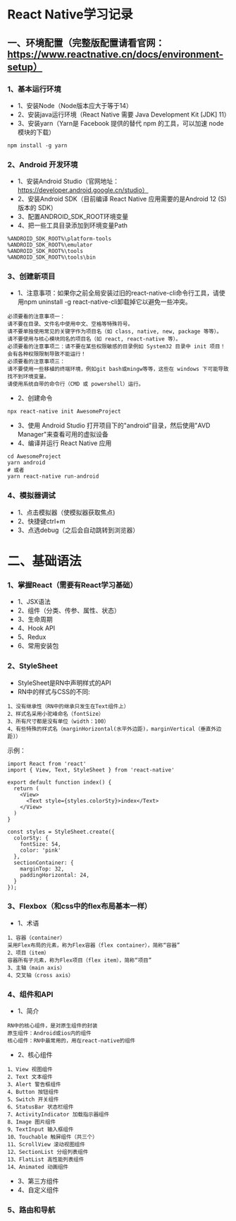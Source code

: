 # React Native学习记录

## 一、环境配置（完整版配置请看官网：https://www.reactnative.cn/docs/environment-setup）
### 1、基本运行环境
+ 1、安装Node（Node版本应大于等于14）
+ 2、安装java运行环境（React Native 需要 Java Development Kit [JDK] 11）
+ 3、安装yarn（Yarn是 Facebook 提供的替代 npm 的工具，可以加速 node 模块的下载）
```
npm install -g yarn
```
### 2、Android 开发环境
+ 1、安装Android Studio（官网地址：https://developer.android.google.cn/studio）
+ 2、安装Android SDK（目前编译 React Native 应用需要的是Android 12 (S)版本的 SDK）
+ 3、配置ANDROID_SDK_ROOT环境变量
+ 4、把一些工具目录添加到环境变量Path
```
%ANDROID_SDK_ROOT%\platform-tools
%ANDROID_SDK_ROOT%\emulator
%ANDROID_SDK_ROOT%\tools
%ANDROID_SDK_ROOT%\tools\bin
```

### 3、创建新项目
+ 1、注意事项：如果你之前全局安装过旧的react-native-cli命令行工具，请使用npm uninstall -g react-native-cli卸载掉它以避免一些冲突。
```
必须要看的注意事项一：
请不要在目录、文件名中使用中文、空格等特殊符号。
请不要单独使用常见的关键字作为项目名（如 class, native, new, package 等等）。
请不要使用与核心模块同名的项目名（如 react, react-native 等）。
必须要看的注意事项二：请不要在某些权限敏感的目录例如 System32 目录中 init 项目！会有各种权限限制导致不能运行！
必须要看的注意事项三：
请不要使用一些移植的终端环境，例如git bash或mingw等等，这些在 windows 下可能导致找不到环境变量。
请使用系统自带的命令行（CMD 或 powershell）运行。
```
+ 2、创建命令
```
npx react-native init AwesomeProject
```
+ 3、使用 Android Studio 打开项目下的"android"目录，然后使用"AVD Manager"来查看可用的虚拟设备
+ 4、编译并运行 React Native 应用
```
cd AwesomeProject
yarn android
# 或者
yarn react-native run-android
```

### 4、模拟器调试
+ 1、点击模拟器（使模拟器获取焦点) 
+ 2、快捷键ctrl+m
+ 3、点选debug（之后会自动跳转到浏览器）

# 二、基础语法
### 1、掌握React（需要有React学习基础）
+ 1、JSX语法
+ 2、组件（分类、传参、属性、状态）
+ 3、生命周期
+ 4、Hook API
+ 5、Redux
+ 6、常用安装包

### 2、StyleSheet
+ StyleSheet是RN中声明样式的API
+ RN中的样式与CSS的不同:
```
1、没有继承性（RN中的继承只发生在Text组件上）
2、样式名采用小驼峰命名（fontSize）
3、所有尺寸都是没有单位（width：100）
4、有些特殊的样式名（marginHorizontal(水平外边距)，marginVertical（垂直外边距)）
```
示例：
```
import React from 'react'
import { View, Text, StyleSheet } from 'react-native'

export default function index() {
  return (
    <View>
      <Text style={styles.colorSty}>index</Text>
    </View>
  )
}

const styles = StyleSheet.create({
  colorSty: {
    fontSize: 54,
    color: 'pink'
  },
  sectionContainer: {
    marginTop: 32,
    paddingHorizontal: 24,
  }
});

```

### 3、Flexbox（和css中的flex布局基本一样）
+ 1、术语
```
1、容器（container）
采用Flex布局的元素，称为Flex容器（flex container），简称“容器”
2、项目（item）
容器所有子元素，称为Flex项目（flex item），简称“项目”
3、主轴（main axis）
4、交叉轴（cross axis）
```

### 4、组件和API
+ 1、简介
```
RN中的核心组件，是对原生组件的封装
原生组件：Android或ios内的组件
核心组件：RN中最常用的，用在react-native的组件
```
+ 2、核心组件
```
1、View 视图组件       
2、Text 文本组件       
3、Alert 警告框组件    
4、Button 按钮组件
5、Switch 开关组件
6、StatusBar 状态栏组件
7、ActivityIndicator 加载指示器组件
8、Image 图片组件
9、TextInput 输入框组件
10、Touchable 触屏组件（共三个）
11、ScrollView 滚动视图组件
12、SectionList 分组列表组件
13、FlatList 高性能列表组件
14、Animated 动画组件
```
+ 3、第三方组件
+ 4、自定义组件
### 5、路由和导航
